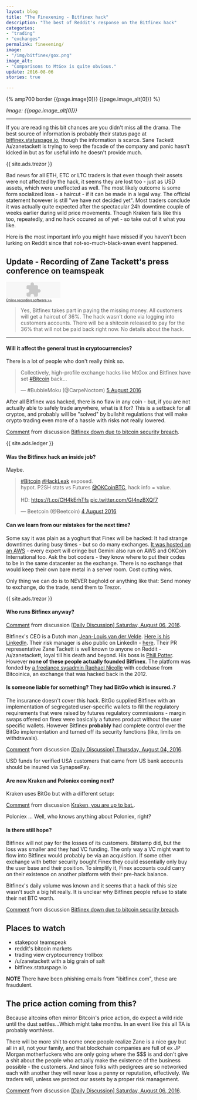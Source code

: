 ```yaml
---
layout: blog
title: "The Finexening - Bitfinex hack"
description: "The best of Reddit's response on the Bitfinex hack"
categories:
- "trading"
- "exchanges"
permalink: finexening/
image:
- "/img/bitfinex/gox.png"
image_alt:
- "Comparisons to MtGox is quite obvious."
update: 2016-08-06
stories: true

---
```


{% amp700 border {{page.image[0]}} {{page.image_alt[0]}} %}

_Image: {{page.image_alt[0]}}_

________________________

If you are reading this bit chances are you didn't miss all the drama. The best source of information is probably their status page at [bitfinex.statuspage.io](https://bitfinex.statuspage.io), though the information is scarce. Sane Tackett /u/zanetackett is trying to keep the facade of the company and panic hasn't kicked in but as for useful info he doesn't provide much.

{{ site.ads.trezor }}

Bad news for all ETH, ETC or LTC traders is that even though their assets were not affected by the hack, it seems they are lost too - just as USD assets, which were uneffected as well. The most likely outcome is some form socialized loss - a haircut - if it can be made in a legal way. The official statement however is still "we have not decided yet". Most traders conclude it was actually quite expected after the spectacular 24h downtime couple of weeks earlier during wild price movements. Though Kraken fails like this too, repeatedly, and no hack occured as of yet - so take out of it what you like.

Here is the most important info you might have missed if you haven't been lurking on Reddit since that not-so-much-black-swan event happened.

## Update - Recording of Zane Tackett's press conference on teamspeak

<object width="148" height="44"><param name="movie" value="http://vocaroo.com/player.swf?playMediaID=s1TgZO1BXVZw&autoplay=0"></param><param name="wmode" value="transparent"></param><embed src="http://vocaroo.com/player.swf?playMediaID=s1TgZO1BXVZw&autoplay=0" width="148" height="44" wmode="transparent" type="application/x-shockwave-flash"></embed></object><br><a href="http://vocaroo.com" style="font-size:xx-small;" title="Vocaroo Voice Recorder">Online recording software &gt;&gt;</a>

> Yes, Bitfinex takes part in paying the missing money. All customers will get a haircut of 36%. The hack wasn't done via logging into customers accounts. There will be a shitcoin released to pay for the 36% that will not be paid back right now. No details about the hack.

_____________________________

#### Will it affect the general trust in cryptocurrencies?

There is a lot of people who don't really think so.

<blockquote class="twitter-tweet" data-lang="en-gb"><p lang="en" dir="ltr">Collectively, high-profile exchange hacks like MtGox and Bitfinex have set <a href="https://twitter.com/hashtag/Bitcoin?src=hash">#Bitcoin</a> back...</p>&mdash; #BubbleMoku (@CarpeNoctom) <a href="https://twitter.com/CarpeNoctom/status/761502184571822080">5 August 2016</a></blockquote>
<script async src="//platform.twitter.com/widgets.js" charset="utf-8"></script>

After all Bitfinex was hacked, there is no flaw in any coin - but, if you are not actually able to safely trade anywhere, what is it for? This is a setback for all cryptos, and probably will be "solved" by bullshit regulations that will make crypto trading even more of a hassle with risks not really lowered.

<div class="reddit-embed" data-embed-media="www.redditmedia.com" data-embed-parent="false" data-embed-live="false" data-embed-uuid="f4695195-89c8-4417-8f22-089008d82f51" data-embed-created="2016-08-06T15:08:25.903Z"><a href="https://www.reddit.com/r/BitcoinMarkets/comments/4vtv1m/bitfinex_down_due_to_bitcoin_security_breach/d667ehe">Comment</a> from discussion <a href="https://www.reddit.com/r/BitcoinMarkets/comments/4vtv1m/bitfinex_down_due_to_bitcoin_security_breach/">Bitfinex down due to bitcoin security breach</a>.</div><script async src="https://www.redditstatic.com/comment-embed.js"></script>

{{ site.ads.ledger }}

#### Was the Bitfinex hack an inside job?

Maybe.

<blockquote class="twitter-tweet" data-lang="en-gb"><p lang="en" dir="ltr"><a href="https://twitter.com/hashtag/Bitcoin?src=hash">#Bitcoin</a> <a href="https://twitter.com/hashtag/HackLeak?src=hash">#HackLeak</a> exposed.<br>hypot. P2SH stats vs Futures <a href="https://twitter.com/OKCoinBTC">@OKCoinBTC</a>, hack info = value.<br><br>HD: <a href="https://t.co/CH4kErhTfs">https://t.co/CH4kErhTfs</a> <a href="https://t.co/GI4nzBXQf7">pic.twitter.com/GI4nzBXQf7</a></p>&mdash; Beetcoin (@Beetcoin) <a href="https://twitter.com/Beetcoin/status/761299853985058817">4 August 2016</a></blockquote>
<script async src="//platform.twitter.com/widgets.js" charset="utf-8"></script>

#### Can we learn from our mistakes for the next time?

Some say it was plain as a yoghurt that Finex will be hacked: It had strange downtimes during busy times - but so do many exchanges. [It was hosted on an AWS](https://www.reddit.com/r/BitcoinMarkets/comments/4vtv1m/bitfinex_down_due_to_bitcoin_security_breach/d666nk6) - every expert will cringe but Gemini also run on AWS and OKCoin International too. Ask the bot coders - they know where to put their codes to be in the same datacenter as the exchange. There is no exchange that would keep their own bare metal in a server room. Cost cutting wins.

Only thing we can do is to NEVER baghold or anything like that: Send money to exchange, do the trade, send them to Trezor.

{{ site.ads.trezor }}

#### Who runs Bitfinex anyway?

<div class="reddit-embed" data-embed-media="www.redditmedia.com" data-embed-parent="false" data-embed-live="false" data-embed-uuid="324f63fa-8a2d-4886-a9b7-fa6dbef79390" data-embed-created="2016-08-06T14:49:21.941Z"><a href="https://www.reddit.com/r/BitcoinMarkets/comments/4webkx/daily_discussion_saturday_august_06_2016/d66oeue">Comment</a> from discussion <a href="https://www.reddit.com/r/BitcoinMarkets/comments/4webkx/daily_discussion_saturday_august_06_2016/">[Daily Discussion] Saturday, August 06, 2016</a>.</div><script async src="https://www.redditstatic.com/comment-embed.js"></script>

Bitfinex's CEO is a Dutch man [Jean-Louis van der Velde](https://bestbitcoinexchange.co/locations.html#asia). [Here is his LinkedIn](https://www.linkedin.com/in/j-l-van-der-velde-26a24b6). Their risk manager is also public on LinkedIn - [here](https://www.linkedin.com/in/giancarlo-devasini-2a564682?trk=pub-pbmap). Their PR representative Zane Tackett is well known to anyone on Reddit - /u/zanetackett, loyal till his death and beyond. His boss is [Phill Potter](https://www.linkedin.com/in/philip-potter-087495a6). However **none of these people actually founded Bitfinex**. The platform was fonded by [a freelance sysadmin Raphael Nicolle](https://fr.linkedin.com/in/raphaelnicolle/en) with codebase from Bitcoinica, an exchange that was hacked back in the 2012.

#### Is someone liable for something? They had BitGo which is insured..?

The insurance doesn't cover this hack. BitGo supplied Bitfinex with an implementation of segregated user-specific wallets to fill the regulatory requirements that were raised by futures regulatory commissions - margin swaps offered on finex were basically a futures product without the user specific wallets. However Bitfinex **probably** had complete control over the BitGo implementation and turned off its security functions (like, limits on withdrawals).

<div class="reddit-embed" data-embed-media="www.redditmedia.com" data-embed-parent="false" data-embed-live="false" data-embed-uuid="6d857b4d-0587-4229-8a58-2fb7b34eea5c" data-embed-created="2016-08-06T15:04:07.053Z"><a href="https://www.reddit.com/r/BitcoinMarkets/comments/4w2osg/daily_discussion_thursday_august_04_2016/d63n4rp">Comment</a> from discussion <a href="https://www.reddit.com/r/BitcoinMarkets/comments/4w2osg/daily_discussion_thursday_august_04_2016/">[Daily Discussion] Thursday, August 04, 2016</a>.</div><script async src="https://www.redditstatic.com/comment-embed.js"></script>

USD funds for verified USA customers that came from US bank accounts should be insured via SynapsePay.

#### Are now Kraken and Poloniex coming next?

Kraken uses BitGo but with a different setup:

<div class="reddit-embed" data-embed-media="www.redditmedia.com" data-embed-parent="false" data-embed-live="false" data-embed-uuid="2bc0682a-fae0-4c6b-9e30-b92fb66f5174" data-embed-created="2016-08-06T15:07:32.945Z"><a href="https://www.reddit.com/r/BitcoinMarkets/comments/4vw7ti/kraken_you_are_up_to_bat/d62kdih">Comment</a> from discussion <a href="https://www.reddit.com/r/BitcoinMarkets/comments/4vw7ti/kraken_you_are_up_to_bat/">Kraken, you are up to bat.</a>.</div><script async src="https://www.redditstatic.com/comment-embed.js"></script>

Poloniex ... Well, who knows anything about Poloniex, right?


#### Is there still hope?

Bitfinex will not pay for the losses of its customers. Bitstamp did, but the loss was smaller and they had VC funding. The only way a VC might want to flow into Bitfinex would probably be via an acquisition. If some other exchange with better security bought Finex they could essentially only buy the user base and their position. To simplify it, Finex accounts could carry on their existence on another platform with their pre-hack balance.

Bitfinex's daily volume was known and it seems that a hack of this size wasn't such a big hit really. It is unclear why Bitfinex people refuse to state their net BTC worth.

<div class="reddit-embed" data-embed-media="www.redditmedia.com" data-embed-parent="false" data-embed-live="false" data-embed-uuid="fdea13c4-49b9-4650-8d42-28a36418d318" data-embed-created="2016-08-06T15:11:12.669Z"><a href="https://www.reddit.com/r/BitcoinMarkets/comments/4vtv1m/bitfinex_down_due_to_bitcoin_security_breach/d666970">Comment</a> from discussion <a href="https://www.reddit.com/r/BitcoinMarkets/comments/4vtv1m/bitfinex_down_due_to_bitcoin_security_breach/">Bitfinex down due to bitcoin security breach</a>.</div><script async src="https://www.redditstatic.com/comment-embed.js"></script>

## Places to watch

* stakepool teamspeak
* reddit's bitcoin markets
* trading view cryptocurrency trollbox
* /u/zanetackett with a big grain of salt
* bitfinex.statuspage.io

**NOTE** There have been phishing emails from "ibitfinex.com", these are fraudulent.

## The price action coming from this?

Because altcoins often mirror Bitcoin's price action, do expect a wild ride until the dust settles...Which might take months. In an event like this all TA is probably worthless.

There will be more shit to come once people realize Zane is a nice guy but all in all, not your family, and that blockchain companies are full of ex JP Morgan motherfuckers who are only going where the $$$ is and don't give a shit about the people who actually make the existence of the business possible - the customers. And since folks with pedigrees are so networked each with another they will never lose a penny or reputation, effectively. We traders will, unless we protect our assets by a proper risk management.

<div class="reddit-embed" data-embed-media="www.redditmedia.com" data-embed-parent="false" data-embed-live="false" data-embed-uuid="d2b63219-1fca-4470-89f6-4ae4d2375cb6" data-embed-created="2016-08-06T15:21:08.578Z"><a href="https://www.reddit.com/r/BitcoinMarkets/comments/4webkx/daily_discussion_saturday_august_06_2016/d66p3hw">Comment</a> from discussion <a href="https://www.reddit.com/r/BitcoinMarkets/comments/4webkx/daily_discussion_saturday_august_06_2016/">[Daily Discussion] Saturday, August 06, 2016</a>.</div><script async src="https://www.redditstatic.com/comment-embed.js"></script>

